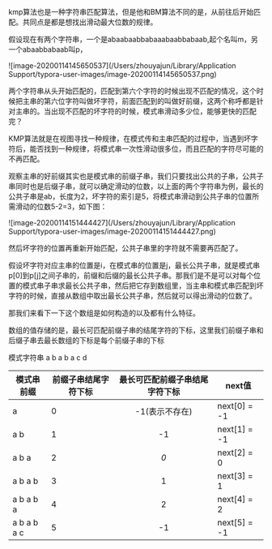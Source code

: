kmp算法也是一种字符串匹配算法，但是他和BM算法不同的是，从前往后开始匹配。共同点是都是想找出滑动最大位数的规律。

假设现在有两个字符串，一个是abaabaabbabaaabaabbabaab,起个名叫m，另一个abaabbabaab叫p，

![image-20200114145650537](/Users/zhouyajun/Library/Application Support/typora-user-images/image-20200114145650537.png)

两个字符串从头开始匹配的，匹配到第六个字符的时候出现不匹配的情况，这个时候把主串的第六位字符叫做坏字符，前面匹配到的叫做好前缀，这两个称呼都是针对主串的。当出现不匹配的坏字符的时候，模式串滑动多少位，能够更快的匹配完？

KMP算法就是在视图寻找一种规律，在模式传和主串匹配的过程中，当遇到坏字符后，能否找到一种规律，将模式串一次性滑动很多位，而且匹配的字符尽可能的不再匹配。

观察主串的好前缀其实也是模式串的前缀子串，我们只要找出公共的子串，公共子串同时也是后缀子串，就可以确定滑动的位数，以上面的两个字符串为例，最长的公共子串是ab，长度为2，坏字符的索引是5，将模式串滑动到公共子串的位置所需滑动的位数5-2=3，如下图：

![image-20200114151444427](/Users/zhouyajun/Library/Application Support/typora-user-images/image-20200114151444427.png)

然后坏字符的位置再重新开始匹配，公共子串里的字符就不需要再匹配了。

假设坏字符对应主串的位置是i，在模式串的位置是j，最长公共子串，就是模式串p[0]到p[j]之间子串的，前缀和后缀的最长公共子串。那我们是不是可以对每个位置的模式串子串求最长公共子串，然后把它存到数组里，当主串和模式串匹配到坏字符的时候，直接从数组中取出最长公共子串，然后就可以得出滑动的位数了。

那我们来看下一下这个数组是如何构造的以及都有什么特征。

数组的值存储的是，最长可匹配前缀子串的结尾字符的下标，这里我们前缀子串和后缀子串去最长数组的下标是每个前缀子串的下标

模式字符串 a b a b a c d

| 模式串前缀  | 前缀子串结尾字符下标 | 最长可匹配前缀子串结尾字符下标 | next值       |
| ----------- | -------------------- | :----------------------------: | ------------ |
| a           | 0                    |         -1(表示不存在)         | next[0] = -1 |
| a b         | 1                    |               -1               | next[1] = -1 |
| a b a       | 2                    |              *0*               | next[2] = 0  |
| a b a b     | 3                    |               1                | next[3] = 1  |
| a b a b a   | 4                    |               2                | next[4] = 2  |
| a b a b a c | 5                    |               -1               | next[5] = -1 |

